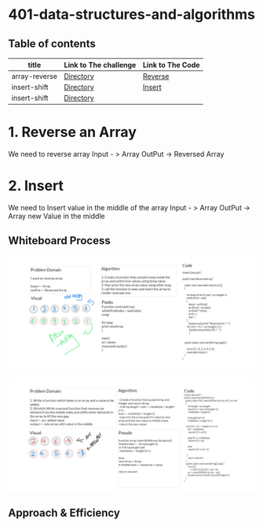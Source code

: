 # 401-data-structures-and-algorithms

## Table of contents

  

| title       | Link to The challenge       | Link to The Code                 |         
| ------------|-----------------------------|----------------------------------|
|array-reverse|[Directory](challenges/reverse)|[Reverse](challenges/reverse/reverse.png)|
|insert-shift|[Directory](challenges/insert)|[Insert](challenges/insert/insert.png)|
|insert-shift|[Directory](challenges/linkedList)| |


# 1. Reverse an Array
<!-- Description of the challenge -->
We need to reverse array
Input - > Array
OutPut -> Reversed Array

# 2. Insert
We need to Insert value in the middle of the array
Input - > Array
OutPut -> Array new Value in the middle

## Whiteboard Process
<!-- Embedded whiteboard image -->

![Reverse](challenges/reverse/reverse.png)

![Insert](challenges/insert/insert.png)


## Approach & Efficiency
<!-- What approach did you take? Discuss Why. What is the Big O space/time for this approach? -->
